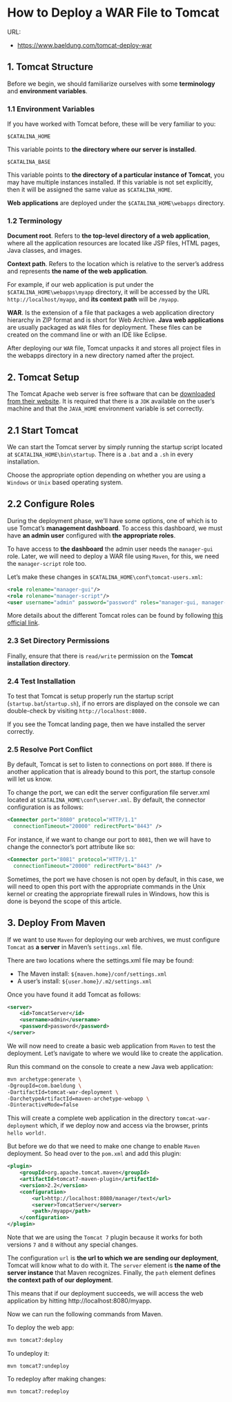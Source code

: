 # How to Deploy a WAR File to Tomcat

URL:

- https://www.baeldung.com/tomcat-deploy-war

## 1. Tomcat Structure

Before we begin, we should familiarize ourselves with some **terminology** and **environment variables**.

### 1.1 Environment Variables

If you have worked with Tomcat before, these will be very familiar to you:

```
$CATALINA_HOME
```

This variable points to **the directory where our server is installed**.

```
$CATALINA_BASE
```

This variable points to **the directory of a particular instance of Tomcat**, you may have multiple instances installed. If this variable is not set explicitly, then it will be assigned the same value as `$CATALINA_HOME`.

**Web applications** are deployed under the `$CATALINA_HOME\webapps` directory.

### 1.2 Terminology

**Document root**. Refers to **the top-level directory of a web application**, where all the application resources are located like JSP files, HTML pages, Java classes, and images.

**Context path**. Refers to the location which is relative to the server’s address and represents **the name of the web application**.

For example, if our web application is put under the `$CATALINA_HOME\webapps\myapp` directory, it will be accessed by the URL `http://localhost/myapp`, and **its context path** will be `/myapp`.

**WAR**. Is the extension of a file that packages a web application directory hierarchy in ZIP format and is short for Web Archive. **Java web applications** are usually packaged as `WAR` files for deployment. These files can be created on the command line or with an IDE like Eclipse.

After deploying our `WAR` file, Tomcat unpacks it and stores all project files in the webapps directory in a new directory named after the project.


## 2. Tomcat Setup

The Tomcat Apache web server is free software that can be [downloaded from their website](https://tomcat.apache.org/). It is required that there is a `JDK` available on the user’s machine and that the `JAVA_HOME` environment variable is set correctly.

## 2.1 Start Tomcat

We can start the Tomcat server by simply running the startup script located at `$CATALINA_HOME\bin\startup`. There is a `.bat` and a `.sh` in every installation.

Choose the appropriate option depending on whether you are using a `Windows` or `Unix` based operating system.

## 2.2 Configure Roles

During the deployment phase, we’ll have some options, one of which is to use Tomcat’s **management dashboard**. To access this dashboard, we must have **an admin user** configured with **the appropriate roles**.

To have access to **the dashboard** the admin user needs the `manager-gui` role. Later, we will need to deploy a WAR file using `Maven`, for this, we need the `manager-script` role too.

Let’s make these changes in `$CATALINA_HOME\conf\tomcat-users.xml`:

```xml
<role rolename="manager-gui"/>
<role rolename="manager-script"/>
<user username="admin" password="password" roles="manager-gui, manager-script"/>
```

More details about the different Tomcat roles can be found by following [this official link](https://tomcat.apache.org/tomcat-6.0-doc/manager-howto.html).

### 2.3 Set Directory Permissions

Finally, ensure that there is `read/write` permission on the **Tomcat installation directory**.

### 2.4 Test Installation

To test that Tomcat is setup properly run the startup script (`startup.bat`/`startup.sh`), if no errors are displayed on the console we can double-check by visiting `http://localhost:8080.`

If you see the Tomcat landing page, then we have installed the server correctly.

### 2.5 Resolve Port Conflict

By default, Tomcat is set to listen to connections on port `8080`. If there is another application that is already bound to this port, the startup console will let us know.

To change the port, we can edit the server configuration file server.xml located at `$CATALINA_HOME\conf\server.xml`. By default, the connector configuration is as follows:

```xml
<Connector port="8080" protocol="HTTP/1.1"
  connectionTimeout="20000" redirectPort="8443" />
```

For instance, if we want to change our port to `8081`, then we will have to change the connector’s port attribute like so:

```xml
<Connector port="8081" protocol="HTTP/1.1"
  connectionTimeout="20000" redirectPort="8443" />
```

Sometimes, the port we have chosen is not open by default, in this case, we will need to open this port with the appropriate commands in the Unix kernel or creating the appropriate firewall rules in Windows, how this is done is beyond the scope of this article.

## 3. Deploy From Maven

If we want to use `Maven` for deploying our web archives, we must configure `Tomcat` as **a server** in Maven’s `settings.xml` file.

There are two locations where the settings.xml file may be found:

- The Maven install: `${maven.home}/conf/settings.xml`
- A user’s install: `${user.home}/.m2/settings.xml`

Once you have found it add Tomcat as follows:

```xml
<server>
    <id>TomcatServer</id>
    <username>admin</username>
    <password>password</password>
</server>
```

We will now need to create a basic web application from `Maven` to test the deployment. Let’s navigate to where we would like to create the application.

Run this command on the console to create a new Java web application:

```bash
mvn archetype:generate \
-DgroupId=com.baeldung \
-DartifactId=tomcat-war-deployment \
-DarchetypeArtifactId=maven-archetype-webapp \
-DinteractiveMode=false
```

This will create a complete web application in the directory `tomcat-war-deployment` which, if we deploy now and access via the browser, prints `hello world!`.

But before we do that we need to make one change to enable `Maven` deployment. So head over to the `pom.xml` and add this plugin:

```xml
<plugin>
    <groupId>org.apache.tomcat.maven</groupId>
    <artifactId>tomcat7-maven-plugin</artifactId>
    <version>2.2</version>
    <configuration>
        <url>http://localhost:8080/manager/text</url>
        <server>TomcatServer</server>
        <path>/myapp</path>
    </configuration>
</plugin>
```

Note that we are using the `Tomcat 7` plugin because it works for both versions `7` and `8` without any special changes.

The configuration `url` is **the url to which we are sending our deployment**, Tomcat will know what to do with it. The `server` element is **the name of the server instance** that Maven recognizes. Finally, the `path` element defines **the context path of our deployment**.

This means that if our deployment succeeds, we will access the web application by hitting http://localhost:8080/myapp.

Now we can run the following commands from Maven.

To deploy the web app:

```bash
mvn tomcat7:deploy
```

To undeploy it:

```
mvn tomcat7:undeploy
```

To redeploy after making changes:

```bash
mvn tomcat7:redeploy
```






